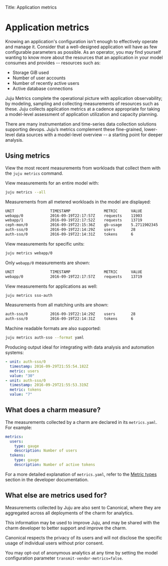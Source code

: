 Title: Application metrics

# Application metrics

Knowing an application's configuration isn’t enough to effectively operate and
manage it. Consider that a well-designed application will have as few
configurable parameters as possible. As an operator, you may find yourself
wanting to know more about the resources that an application in your model
consumes and provides -- resources such as:

- Storage GiB used
- Number of user accounts
- Number of recently active users
- Active database connections

Juju Metrics complete the operational picture with application observability;
by modeling, sampling and collecting measurements of resources such as these.
Juju collects application metrics at a cadence appropriate for taking a
model-level assessment of application utilization and capacity planning.

There are many instrumentation and time-series data collection solutions
supporting devops. Juju’s metrics complement these fine-grained, lower-level
data sources with a model-level overview -- a starting point for deeper
analysis.

## Using metrics

View the most recent measurements from workloads that collect them with the
`juju metrics` command.

View measurements for an entire model with:

```bash
juju metrics --all
```

Measurements from all metered workloads in the model are displayed:

```bash
UNIT				TIMESTAMP				METRIC		VALUE
webapp/0			2016-09-19T22:17:57Z	requests	11903
webapp/1			2016-09-19T22:17:52Z	requests	13719
ceph-mon/0			2016-09-19T22:15:36Z	gb-usage	5.2711902345
auth-sso/0			2016-09-19T22:14:29Z	users		28
auth-sso/0			2016-09-19T22:14:31Z	tokens		6
```

View measurements for specific units:

```bash
juju metrics webapp/0
```

Only `webapp/0` measurements are shown:

```bash
UNIT				TIMESTAMP				METRIC		VALUE
webapp/0			2016-09-19T22:17:57Z	requests	13719
```

View measurements for applications as well:

```bash
juju metrics sso-auth
```

Measurements from all matching units are shown:

```bash
auth-sso/0			2016-09-19T22:14:29Z	users		28
auth-sso/0			2016-09-19T22:14:31Z	tokens		6
```

Machine readable formats are also supported:

```bash
juju metrics auth-sso --format yaml
```

Producing output ideal for integrating with data analysis and automation systems:

```yaml
- unit: auth-sso/0
  timestamp: 2016-09-29T21:55:54.182Z
  metric: users
  value: "30"
- unit: auth-sso/0
  timestamp: 2016-09-29T21:55:53.319Z
  metric: tokens
  value: "7"
```

## What does a charm measure?

The measurements collected by a charm are declared in its `metrics.yaml`. For
example:

```yaml
metrics:
  users:
    type: gauge
    description: Number of users
  tokens:
    type: gauge
    description: Number of active tokens
```

For a more detailed explanation of `metrics.yaml`, refer to the
[Metric types](./developer-metrics.html#metric-types) section in the developer
documentation.

## What else are metrics used for?

Measurements collected by Juju are also sent to Canonical, where they are
aggregated across all deployments of the charm for analytics.

This information may be used to improve Juju, and may be shared with the charm
developer to better support and improve the charm.

Canonical respects the privacy of its users and will not disclose the specific
usage of individual users without prior consent.

You may opt-out of anonymous analytics at any time by setting the model
configuration parameter `transmit-vendor-metrics=false`.
